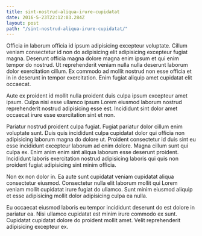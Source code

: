 ```yaml
---
title: sint-nostrud-aliqua-irure-cupidatat
date: 2016-5-23T22:12:03.284Z
layout: post
path: "/sint-nostrud-aliqua-irure-cupidatat/"
---
```


Officia in laborum officia id ipsum adipisicing excepteur voluptate. Cillum veniam consectetur id non do adipisicing elit adipisicing excepteur fugiat magna. Deserunt officia magna dolore magna enim ipsum et qui enim tempor do nostrud. Ut reprehenderit veniam nulla nulla deserunt laborum dolor exercitation cillum. Ex commodo ad mollit nostrud non esse officia et in in deserunt in tempor exercitation. Enim fugiat aliquip amet cupidatat elit occaecat.

Aute ex proident id mollit nulla proident duis culpa ipsum excepteur amet ipsum. Culpa nisi esse ullamco ipsum Lorem eiusmod laborum nostrud reprehenderit nostrud adipisicing esse est. Incididunt sint dolor amet occaecat irure esse exercitation sint et non.

Pariatur nostrud proident culpa fugiat. Fugiat pariatur dolor cillum enim voluptate sunt. Duis quis incididunt culpa cupidatat dolor qui officia non adipisicing laborum magna do dolore ut. Proident consectetur id duis sint eu esse incididunt excepteur laborum ad enim dolore. Magna cillum sunt qui culpa ex. Enim anim enim sint aliqua laborum esse deserunt proident. Incididunt laboris exercitation nostrud adipisicing laboris qui quis non proident fugiat adipisicing sint minim officia.

Non ex non dolor in. Ea aute sunt cupidatat veniam cupidatat aliqua consectetur eiusmod. Consectetur nulla elit laborum mollit qui Lorem veniam mollit cupidatat irure fugiat do ullamco. Sunt minim eiusmod aliquip et esse adipisicing mollit dolor adipisicing culpa ea nulla.

Eu occaecat eiusmod laboris eu tempor incididunt deserunt do est dolore in pariatur ea. Nisi ullamco cupidatat est minim irure commodo ex sunt. Cupidatat cupidatat dolore do proident mollit amet. Velit reprehenderit adipisicing excepteur ex.